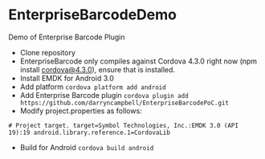 # EnterpriseBarcodeDemo
Demo of Enterprise Barcode Plugin

- Clone repository
- EnterpriseBarcode only compiles against Cordova 4.3.0 right now (npm install cordova@4.3.0), ensure that is installed.
- Install EMDK for Android 3.0
- Add platform `cordova platform add android`
- Add Enterprise Barcode plugin `cordova plugin add https://github.com/darryncampbell/EnterpriseBarcodePoC.git`
- Modify project.properties as follows:

`# Project target.
    target=Symbol Technologies, Inc.:EMDK 3.0 (API 19):19
    android.library.reference.1=CordovaLib`

- Build for Android `cordova build android`
